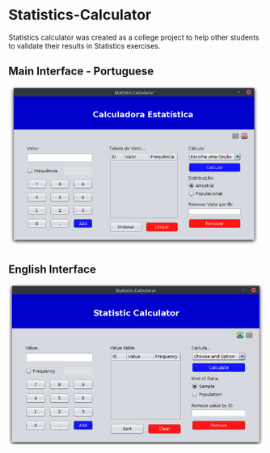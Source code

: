 # Statistics-Calculator
Statistics calculator was created as a college project to help other students to validate their results in Statistics exercises.

## Main Interface - Portuguese
![Main Interface - Portuguese](https://github.com/Lukazovic/Statistics-Calculator/blob/master/Print%20Satistics%20Calculator%20Portugu%C3%AAs.png)

## English Interface
![English Interface](https://github.com/Lukazovic/Statistics-Calculator/blob/master/Print%20Satistics%20Calculator%20English.png)
